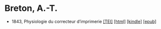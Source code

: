 # Breton, A.-T.

* 1843, Physiologie du correcteur d’imprimerie  <a class="file tei" href="https://hurlus.github.io/tei/breton1843_correcteur.xml">[TEI]</a>  <a class="file html" href="https://hurlus.github.io/breton/breton1843_correcteur.html">[html]</a>  <a class="file mobi" href="https://hurlus.github.io/breton/breton1843_correcteur.mobi">[kindle]</a>  <a class="file epub" href="https://hurlus.github.io/breton/breton1843_correcteur.epub">[epub]</a> 
